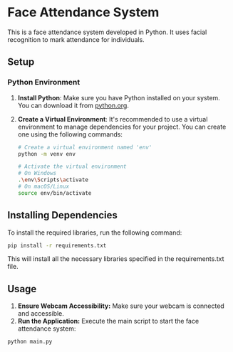 # Face Attendance System

This is a face attendance system developed in Python. It uses facial recognition to mark attendance for individuals.

## Setup

### Python Environment

1. **Install Python**: Make sure you have Python installed on your system. You can download it from [python.org](https://www.python.org/).

2. **Create a Virtual Environment**: It's recommended to use a virtual environment to manage dependencies for your project. You can create one using the following commands:

   ```bash
   # Create a virtual environment named 'env'
   python -m venv env
   
   # Activate the virtual environment
   # On Windows
   .\env\Scripts\activate
   # On macOS/Linux
   source env/bin/activate
    ```
 ## Installing Dependencies

To install the required libraries, run the following command:

```bash
pip install -r requirements.txt
```

This will install all the necessary libraries specified in the requirements.txt file.

## Usage
1. **Ensure Webcam Accessibility:** Make sure your webcam is connected and accessible.
2. **Run the Application:** Execute the main script to start the face attendance system:
```bash
python main.py
```


